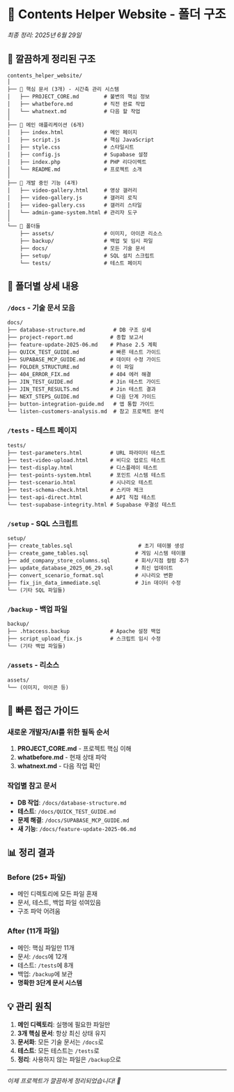 # 📁 Contents Helper Website - 폴더 구조
*최종 정리: 2025년 6월 29일*

## 🎯 깔끔하게 정리된 구조

```
contents_helper_website/
│
├── 📌 핵심 문서 (3개) - 시간축 관리 시스템
│   ├── PROJECT_CORE.md        # 불변의 핵심 정보
│   ├── whatbefore.md          # 직전 완료 작업
│   └── whatnext.md            # 다음 할 작업
│
├── 📄 메인 애플리케이션 (6개)
│   ├── index.html             # 메인 페이지
│   ├── script.js              # 핵심 JavaScript
│   ├── style.css              # 스타일시트
│   ├── config.js              # Supabase 설정
│   ├── index.php              # PHP 리다이렉트
│   └── README.md              # 프로젝트 소개
│
├── 🚧 개발 중인 기능 (4개)
│   ├── video-gallery.html     # 영상 갤러리
│   ├── video-gallery.js       # 갤러리 로직
│   ├── video-gallery.css      # 갤러리 스타일
│   └── admin-game-system.html # 관리자 도구
│
└── 📁 폴더들
    ├── assets/                # 이미지, 아이콘 리소스
    ├── backup/                # 백업 및 임시 파일
    ├── docs/                  # 모든 기술 문서
    ├── setup/                 # SQL 설치 스크립트
    └── tests/                 # 테스트 페이지
```

## 📂 폴더별 상세 내용

### `/docs` - 기술 문서 모음
```
docs/
├── database-structure.md         # DB 구조 상세
├── project-report.md            # 종합 보고서
├── feature-update-2025-06.md    # Phase 2.5 계획
├── QUICK_TEST_GUIDE.md          # 빠른 테스트 가이드
├── SUPABASE_MCP_GUIDE.md        # 데이터 수정 가이드
├── FOLDER_STRUCTURE.md          # 이 파일
├── 404_ERROR_FIX.md             # 404 에러 해결
├── JIN_TEST_GUIDE.md            # Jin 테스트 가이드
├── JIN_TEST_RESULTS.md          # Jin 테스트 결과
├── NEXT_STEPS_GUIDE.md          # 다음 단계 가이드
├── button-integration-guide.md   # 앱 통합 가이드
└── listen-customers-analysis.md  # 참고 프로젝트 분석
```

### `/tests` - 테스트 페이지
```
tests/
├── test-parameters.html         # URL 파라미터 테스트
├── test-video-upload.html       # 비디오 업로드 테스트
├── test-display.html            # 디스플레이 테스트
├── test-points-system.html      # 포인트 시스템 테스트
├── test-scenario.html           # 시나리오 테스트
├── test-schema-check.html       # 스키마 체크
├── test-api-direct.html         # API 직접 테스트
└── test-supabase-integrity.html # Supabase 무결성 테스트
```

### `/setup` - SQL 스크립트
```
setup/
├── create_tables.sql                     # 초기 테이블 생성
├── create_game_tables.sql               # 게임 시스템 테이블
├── add_company_store_columns.sql        # 회사/지점 컬럼 추가
├── update_database_2025_06_29.sql       # 최신 업데이트
├── convert_scenario_format.sql          # 시나리오 변환
├── fix_jin_data_immediate.sql           # Jin 데이터 수정
└── (기타 SQL 파일들)
```

### `/backup` - 백업 파일
```
backup/
├── .htaccess.backup             # Apache 설정 백업
├── script_upload_fix.js         # 스크립트 임시 수정
└── (기타 백업 파일들)
```

### `/assets` - 리소스
```
assets/
└── (이미지, 아이콘 등)
```

## 🚀 빠른 접근 가이드

### 새로운 개발자/AI를 위한 필독 순서
1. **PROJECT_CORE.md** - 프로젝트 핵심 이해
2. **whatbefore.md** - 현재 상태 파악
3. **whatnext.md** - 다음 작업 확인

### 작업별 참고 문서
- **DB 작업**: `/docs/database-structure.md`
- **테스트**: `/docs/QUICK_TEST_GUIDE.md`
- **문제 해결**: `/docs/SUPABASE_MCP_GUIDE.md`
- **새 기능**: `/docs/feature-update-2025-06.md`

## 📊 정리 결과

### Before (25+ 파일)
- 메인 디렉토리에 모든 파일 혼재
- 문서, 테스트, 백업 파일 섞여있음
- 구조 파악 어려움

### After (11개 파일)
- 메인: 핵심 파일만 11개
- 문서: `/docs`에 12개
- 테스트: `/tests`에 8개
- 백업: `/backup`에 보관
- **명확한 3단계 문서 시스템**

## 💡 관리 원칙

1. **메인 디렉토리**: 실행에 필요한 파일만
2. **3개 핵심 문서**: 항상 최신 상태 유지
3. **문서화**: 모든 기술 문서는 `/docs`로
4. **테스트**: 모든 테스트는 `/tests`로
5. **정리**: 사용하지 않는 파일은 `/backup`으로

---
*이제 프로젝트가 깔끔하게 정리되었습니다! 🎉*